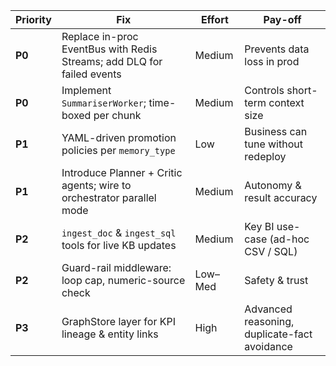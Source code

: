 | Priority | Fix                                                                    | Effort  | Pay-off                                      |
| -------- | ---------------------------------------------------------------------- | ------- | -------------------------------------------- |
| **P0**   | Replace in-proc EventBus with Redis Streams; add DLQ for failed events | Medium  | Prevents data loss in prod                   |
| **P0**   | Implement `SummariserWorker`; time-boxed per chunk                     | Medium  | Controls short-term context size             |
| **P1**   | YAML-driven promotion policies per `memory_type`                       | Low     | Business can tune without redeploy           |
| **P1**   | Introduce Planner + Critic agents; wire to orchestrator parallel mode  | Medium  | Autonomy & result accuracy                   |
| **P2**   | `ingest_doc` & `ingest_sql` tools for live KB updates                  | Medium  | Key BI use-case (ad-hoc CSV / SQL)           |
| **P2**   | Guard-rail middleware: loop cap, numeric-source check                  | Low–Med | Safety & trust                               |
| **P3**   | GraphStore layer for KPI lineage & entity links                        | High    | Advanced reasoning, duplicate-fact avoidance |
